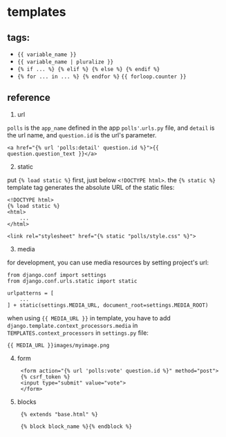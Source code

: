 # templates

## tags:

* `{{ variable_name }}`
* `{{ variable_name | pluralize }}`
* `{% if ... %} {% elif %} {% else %} {% endif %}`
* `{% for ... in ... %} {% endfor %}` `{{ forloop.counter }}`

## reference

1. url

`polls` is the `app_name` defined in the app `polls'`.`urls.py` file, and `detail` is the url name, and `question.id` is the url's parameter.

    <a href="{% url 'polls:detail' question.id %}">{{ question.question_text }}</a>

2. static

put `{% load static %}` first, just below `<!DOCTYPE html>`. the `{% static %}` template tag generates the absolute URL of the static files:

    <!DOCTYPE html>
    {% load static %}
    <html>
        ...
    </html>

    <link rel="stylesheet" href="{% static "polls/style.css" %}">

3. media

for development, you can use media resources by setting project's url:

    from django.conf import settings
    from django.conf.urls.static import static

    urlpatterns = [
        ...
    ] + static(settings.MEDIA_URL, document_root=settings.MEDIA_ROOT)

when using `{{ MEDIA_URL }}` in template, you have to add `django.template.context_processors.media` in `TEMPLATES.context_processors` in `settings.py` file:

    {{ MEDIA_URL }}images/myimage.png

4. form

        <form action="{% url 'polls:vote' question.id %}" method="post">
        {% csrf_token %}
        <input type="submit" value="vote">
        </form>

5. blocks

        {% extends "base.html" %}

        {% block block_name %}{% endblock %}
